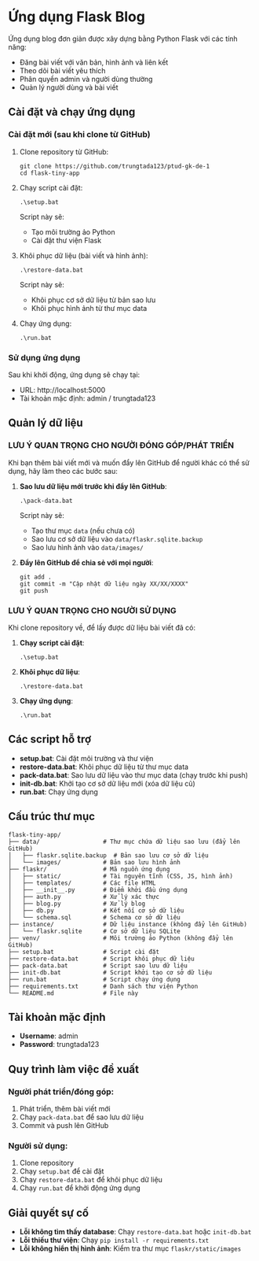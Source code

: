 # Ứng dụng Flask Blog

Ứng dụng blog đơn giản được xây dựng bằng Python Flask với các tính năng:
- Đăng bài viết với văn bản, hình ảnh và liên kết
- Theo dõi bài viết yêu thích
- Phân quyền admin và người dùng thường
- Quản lý người dùng và bài viết

## Cài đặt và chạy ứng dụng

### Cài đặt mới (sau khi clone từ GitHub)

1. Clone repository từ GitHub:
   ```
   git clone https://github.com/trungtada123/ptud-gk-de-1
   cd flask-tiny-app
   ```

2. Chạy script cài đặt:
   ```
   .\setup.bat
   ```
   Script này sẽ:
   - Tạo môi trường ảo Python
   - Cài đặt thư viện Flask

3. Khôi phục dữ liệu (bài viết và hình ảnh):
   ```
   .\restore-data.bat
   ```
   Script này sẽ:
   - Khôi phục cơ sở dữ liệu từ bản sao lưu
   - Khôi phục hình ảnh từ thư mục data

4. Chạy ứng dụng:
   ```
   .\run.bat
   ```

### Sử dụng ứng dụng

Sau khi khởi động, ứng dụng sẽ chạy tại:
- URL: http://localhost:5000
- Tài khoản mặc định: admin / trungtada123

## Quản lý dữ liệu

### LƯU Ý QUAN TRỌNG CHO NGƯỜI ĐÓNG GÓP/PHÁT TRIỂN

Khi bạn thêm bài viết mới và muốn đẩy lên GitHub để người khác có thể sử dụng, hãy làm theo các bước sau:

1. **Sao lưu dữ liệu mới trước khi đẩy lên GitHub**:
   ```
   .\pack-data.bat
   ```
   Script này sẽ:
   - Tạo thư mục `data` (nếu chưa có)
   - Sao lưu cơ sở dữ liệu vào `data/flaskr.sqlite.backup`
   - Sao lưu hình ảnh vào `data/images/`

2. **Đẩy lên GitHub để chia sẻ với mọi người**:
   ```
   git add .
   git commit -m "Cập nhật dữ liệu ngày XX/XX/XXXX"
   git push
   ```

### LƯU Ý QUAN TRỌNG CHO NGƯỜI SỬ DỤNG

Khi clone repository về, để lấy được dữ liệu bài viết đã có:

1. **Chạy script cài đặt**:
   ```
   .\setup.bat
   ```

2. **Khôi phục dữ liệu**:
   ```
   .\restore-data.bat
   ```
   
3. **Chạy ứng dụng**:
   ```
   .\run.bat
   ```

## Các script hỗ trợ

- **setup.bat**: Cài đặt môi trường và thư viện
- **restore-data.bat**: Khôi phục dữ liệu từ thư mục data
- **pack-data.bat**: Sao lưu dữ liệu vào thư mục data (chạy trước khi push)
- **init-db.bat**: Khởi tạo cơ sở dữ liệu mới (xóa dữ liệu cũ)
- **run.bat**: Chạy ứng dụng

## Cấu trúc thư mục

```
flask-tiny-app/
├── data/                  # Thư mục chứa dữ liệu sao lưu (đẩy lên GitHub)
│   ├── flaskr.sqlite.backup  # Bản sao lưu cơ sở dữ liệu
│   └── images/            # Bản sao lưu hình ảnh
├── flaskr/                # Mã nguồn ứng dụng
│   ├── static/            # Tài nguyên tĩnh (CSS, JS, hình ảnh)
│   ├── templates/         # Các file HTML
│   ├── __init__.py        # Điểm khởi đầu ứng dụng
│   ├── auth.py            # Xử lý xác thực
│   ├── blog.py            # Xử lý blog
│   ├── db.py              # Kết nối cơ sở dữ liệu
│   └── schema.sql         # Schema cơ sở dữ liệu
├── instance/              # Dữ liệu instance (không đẩy lên GitHub)
│   └── flaskr.sqlite      # Cơ sở dữ liệu SQLite
├── venv/                  # Môi trường ảo Python (không đẩy lên GitHub)
├── setup.bat              # Script cài đặt
├── restore-data.bat       # Script khôi phục dữ liệu
├── pack-data.bat          # Script sao lưu dữ liệu
├── init-db.bat            # Script khởi tạo cơ sở dữ liệu
├── run.bat                # Script chạy ứng dụng
├── requirements.txt       # Danh sách thư viện Python
└── README.md              # File này
```

## Tài khoản mặc định

- **Username**: admin
- **Password**: trungtada123

## Quy trình làm việc đề xuất

### Người phát triển/đóng góp:

1. Phát triển, thêm bài viết mới
2. Chạy `pack-data.bat` để sao lưu dữ liệu
3. Commit và push lên GitHub

### Người sử dụng:

1. Clone repository
2. Chạy `setup.bat` để cài đặt
3. Chạy `restore-data.bat` để khôi phục dữ liệu
4. Chạy `run.bat` để khởi động ứng dụng

## Giải quyết sự cố

- **Lỗi không tìm thấy database**: Chạy `restore-data.bat` hoặc `init-db.bat`
- **Lỗi thiếu thư viện**: Chạy `pip install -r requirements.txt`
- **Lỗi không hiển thị hình ảnh**: Kiểm tra thư mục `flaskr/static/images`
